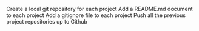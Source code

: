 Create a local git repository for each project
Add a README.md document to each project
Add a gitignore file to each project
Push all the previous project repositories up to Github